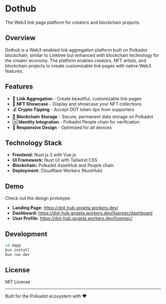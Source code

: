# Dothub

The Web3 link page platform for creators and blockchain projects.

## Overview

Dothub is a Web3-enabled link aggregation platform built on Polkadot blockchain, similar to Linktree but enhanced with blockchain technology for the creator economy. The platform enables creators, NFT artists, and blockchain projects to create customizable link pages with native Web3 features.

## Features

- 🔗 **Link Aggregation** - Create beautiful, customizable link pages
- 🎨 **NFT Showcase** - Display and showcase your NFT collections
- 💰 **Crypto Tipping** - Accept DOT token tips from supporters
- 🔐 **Blockchain Storage** - Secure, permanent data storage on Polkadot
- 🆔 **Identity Integration** - Polkadot People chain for verification
- 📱 **Responsive Design** - Optimized for all devices

## Technology Stack

- **Frontend:** Nuxt.js 3 with Vue.js
- **UI Framework:** Nuxt UI with Tailwind CSS
- **Blockchain:** Polkadot AssetHub and People chain
- **Deployment:** Cloudflare Workers (NuxtHub)

## Demo

Check out the design prototype:
- **Landing Page:** https://dot-hub.gogeta.workers.dev/
- **Dashboard:** https://dot-hub.gogeta.workers.dev/0xpresc/dashboard
- **User Profile:** https://dot-hub.gogeta.workers.dev/0xpresc/

## Development

```bash
cd dapp
bun install
bun run dev
```

## License

MIT License

---

Built for the Polkadot ecosystem with ❤️ 